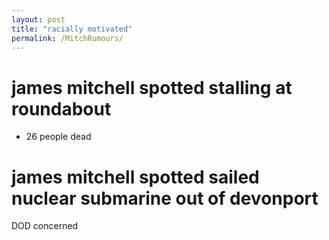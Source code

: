 ```yaml
---
layout: post
title: "racially motivated"
permalink: /MitchRumours/
---
```



# james mitchell spotted stalling at roundabout
- 26 people dead

# james mitchell spotted sailed nuclear submarine out of devonport
DOD concerned
